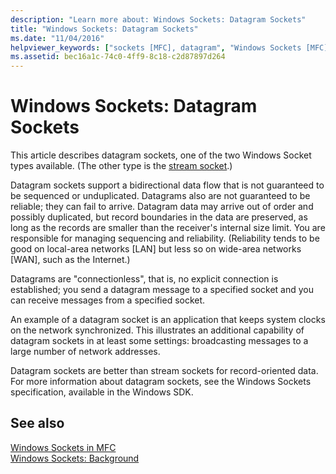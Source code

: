 ```yaml
---
description: "Learn more about: Windows Sockets: Datagram Sockets"
title: "Windows Sockets: Datagram Sockets"
ms.date: "11/04/2016"
helpviewer_keywords: ["sockets [MFC], datagram", "Windows Sockets [MFC], bi-directional data flow", "datagram sockets [MFC]", "Windows Sockets [MFC], datagram", "sockets [MFC], bi-directional data flow"]
ms.assetid: bec16a1c-74c0-4ff9-8c18-c2d87897d264
---
```

# Windows Sockets: Datagram Sockets

This article describes datagram sockets, one of the two Windows Socket types available. (The other type is the [stream socket](../mfc/windows-sockets-stream-sockets.md).)

Datagram sockets support a bidirectional data flow that is not guaranteed to be sequenced or unduplicated. Datagrams also are not guaranteed to be reliable; they can fail to arrive. Datagram data may arrive out of order and possibly duplicated, but record boundaries in the data are preserved, as long as the records are smaller than the receiver's internal size limit. You are responsible for managing sequencing and reliability. (Reliability tends to be good on local-area networks [LAN] but less so on wide-area networks [WAN], such as the Internet.)

Datagrams are "connectionless", that is, no explicit connection is established; you send a datagram message to a specified socket and you can receive messages from a specified socket.

An example of a datagram socket is an application that keeps system clocks on the network synchronized. This illustrates an additional capability of datagram sockets in at least some settings: broadcasting messages to a large number of network addresses.

Datagram sockets are better than stream sockets for record-oriented data. For more information about datagram sockets, see the Windows Sockets specification, available in the Windows SDK.

## See also

[Windows Sockets in MFC](../mfc/windows-sockets-in-mfc.md)<br/>
[Windows Sockets: Background](../mfc/windows-sockets-background.md)
